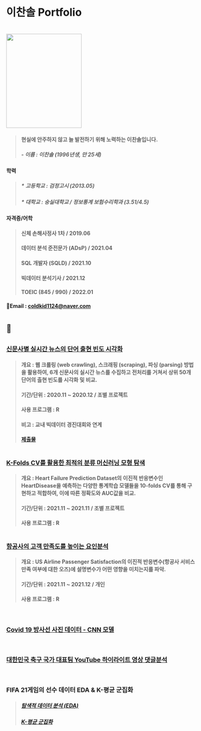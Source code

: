 # 이찬솔 Portfolio  
#

<img width="200" height="250" src="https://user-images.githubusercontent.com/100699925/156291652-aa1a8a48-ab44-437c-aa76-93e031dba97f.jpg">

> #### **현실에 안주하지 않고 늘 발전하기 위해 노력하는 이찬솔입니다.**  
> 
> ##### - 이름 : 이찬솔 (1996년생, 만 25세)
#### 학력
> ##### * 고등학교 : 검정고시 (2013.05)
> ##### * 대학교 : 숭실대학교 / 정보통계 보험수리학과 (3.51/4.5)
#### 자격증/어학
> #### 신체 손해사정사 1차 / 2019.06
> #### 데이터 분석 준전문가 (ADsP) / 2021.04
> #### SQL 개발자 (SQLD) / 2021.10
> #### 빅데이터 분석기사 / 2021.12
> #### TOEIC (845 / 990) / 2022.01
#### 📧Email : coldkid1124@naver.com

#

## 📌 

##

### [신문사별 실시간 뉴스의 단어 출현 빈도 시각화](https://github.com/ChSSolee/001/blob/main/README.md)
> #### 개요 : 웹 크롤링 (web crawling), 스크래핑 (scraping), 파싱 (parsing) 방법을 활용하여, 6개 신문사의 실시간 뉴스를 수집하고 전처리를 거쳐서 상위 50개 단어의 출현 빈도를 시각화 및 비교.
> #### 기간/단위 : 2020.11 ~ 2020.12 / 조별 프로젝트
> #### 사용 프로그램 : R
> #### 비고 : 교내 빅데이터 경진대회와 연계
> #### [제출물](https://github.com/ChSSolee/001/blob/main/%EC%9B%B9%20%ED%81%AC%EB%A1%A4%EB%A7%81%20%26%20%EC%9B%8C%EB%93%9C%20%ED%81%B4%EB%9D%BC%EC%9A%B0%EB%93%9C.pdf)

#

### [K-Folds CV를 활용한 최적의 분류 머신러닝 모형 탐색](https://github.com/ChSSolee/002/blob/main/README.md)
> #### 개요 : Heart Failure Prediction Dataset의 이진적 반응변수인 HeartDisease을 예측하는 다양한 통계학습 모델들을 10-folds CV를 통해 구현하고 적합하여, 이에 따른 정확도와 AUC값을 비교.
> #### 기간/단위 : 2021.11 ~ 2021.11 / 조별 프로젝트
> #### 사용 프로그램 : R

#

### [항공사의 고객 만족도를 높이는 요인분석](https://github.com/ChSSolee/003/blob/main/README.md)
> #### 개요 : US Airline Passenger Satisfaction의 이진적 반응변수(항공사 서비스 만족 여부에 대한 오즈)에 설명변수가 어떤 영향을 미치는지를 파악.
> #### 기간/단위 : 2021.11 ~ 2021.12 / 개인
> #### 사용 프로그램 : R

<br/>

### [Covid 19 방사선 사진 데이터 - CNN 모델](https://github.com/ChSSolee/R-study/blob/main/cnn-in-r/cnn-in-r.md)

<br/>

### [대한민국 축구 국가 대표팀 YouTube 하이라이트 영상 댓글분석](https://github.com/ChSSolee/R-Data/blob/main/Youtube.md)

<br/>

### FIFA 21게임의 선수 데이터 EDA & K-평균 군집화
> ##### [탐색적 데이터 분석 (EDA)](https://github.com/ChSSolee/R-study/blob/main/EDA%20%26%20Vis/EDA%20%26%20Vis.md)
> ##### [K-평균 군집화](https://github.com/ChSSolee/R-study/blob/main/fifa21_K-Means2/fifa21_K-Means.md)


